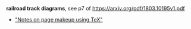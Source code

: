 **railroad track diagrams**, see p7 of https://arxiv.org/pdf/1803.10195v1.pdf

- ["Notes on page makeup using TeX"](https://economics.utoronto.ca/osborne/latex/PMAKEUP.HTM)

